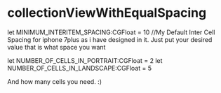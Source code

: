 # collectionViewWithEqualSpacing
let MINIMUM_INTERITEM_SPACING:CGFloat = 10 //My Default Inter Cell Spacing for iphone 7plus as i have designed in it.
Just put your desired value that is what space you want

let NUMBER_OF_CELLS_IN_PORTRAIT:CGFloat = 2
let NUMBER_OF_CELLS_IN_LANDSCAPE:CGFloat = 5

And how many cells you need. :)
